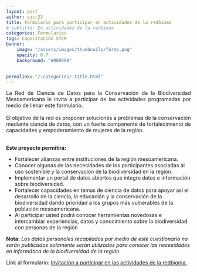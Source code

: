 ```yaml
---
layout: post
author: sjcr23
title: Formulario para participar en actividades de la redbioma
# subtitle: En actividades de la redbioma
categories: Formularios
tags: Capacitación STEM
banner: 
    image: "/assets/images/thumbnails/forms.png"
    opacity: 0.7
    background: "#000000"
    

permalink: "/:categories/:title.html"
---
```


<div style="text-align: justify">
La Red de Ciencia de Datos para la Conservación de la Biodiversidad Mesoamericana le invita a participar de las actividades programadas por medio de llenar este formulario.
<br>
<br>
El objetivo de la red es proponer soluciones a problemas de la conservación mediante ciencia de datos, con un fuerte componente de fortalecimiento de capacidades y empoderamiento de mujeres de la región.
<br>
<br>

<b>Este proyecto permitirá:</b>
</div>

- Fortalecer alianzas entre instituciones de la región mesoamericana.
- Conocer algunas de las necesidades de los participantes asociadas al uso sostenible y la conservación de la biodiversidad en la región.
- Implementar un portal de datos abiertos que integre datos e información sobre biodiversidad.
- Fortalecer capacidades en temas de ciencia de datos para apoyar así el desarrollo de la ciencia, la educación y la conservación de la biodiversidad dando prioridad a los grupos más vulnerables de la población mesoamericana.
- Al participar usted podrá conocer herramientas novedosas e intercambiar experiencias, datos y conocimiento sobre la biodiversidad con personas de la región

**Nota:** *Los datos personales recopilados por medio de este cuestionario no serán publicados solamente serán utilizados para conocer las necesidades en informática de la biodiversidad de la región.*

Link al formulario: [Invitación a participar en las actividades de la redbioma.](https://forms.gle/gq98uQN32xz9uBx87)
